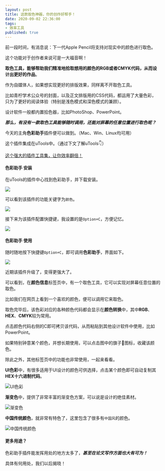 ```yaml
---
layout: post
title: 这款取色神器，你的创作好帮手！
date: 2020-09-02 22:36:00
tags: 
- 效率工具
published: true
---
```




前一段时间，有消息说：下一代Apple Pencil将支持对现实中的颜色进行取色。

这个功能对于创作者来说可是一大福音啊！

**取色工具，能够帮助我们精准地拾取想用的颜色的RGB或者CMYK代码，从而设计出更好的作品**。

作为自媒体人，如果想实现更好的排版效果，同样离不开取色工具。

比如青柠学术公众号的封面，以及正文排版用的CSS代码，都运用了大量色彩，只为了更好的阅读体验（特别是浅色模式和深色模式的兼顾）。

设计软件一般都内置拾色器，比如PhotoShop、PowerPoint。

***那么，有没有一款取色工具能够随时调用，还能对屏幕的任意位置进行取色呢？***

今天的主角**色彩助手**插件便可以做到。（Mac、Win、Linux均可用）

这个插件集成在uTools中。（通过下文了解uTools👇）

[这个强大的插件工具集，让你效率翻倍！](https://mp.weixin.qq.com/s/-dPVrJn8DOxOKDuuPUdrNA)

#### 色彩助手 安装

在uTools的插件中心找到色彩助手，并下载安装。

![](https://figurebed-iseex.oss-cn-hangzhou.aliyuncs.com/img/20200902182452.png)

可以看到该插件的功能关键字为`颜色`。

![](https://figurebed-iseex.oss-cn-hangzhou.aliyuncs.com/img/20200902182632.png)

接下来为该插件配置快捷键，我设置的是`Option+C`，方便记忆。

![](https://figurebed-iseex.oss-cn-hangzhou.aliyuncs.com/img/20200902182719.png)

#### 色彩助手 使用

随时随地按下快捷键`Option+C`，即可调用**色彩助手**，界面如下。

![](https://figurebed-iseex.oss-cn-hangzhou.aliyuncs.com/img/20200902183114.png)

近期该插件升级了，变得更强大了。

可以看到，在**颜色信息**标签页中，有一个取色工具，它可以实现对屏幕任意位置的取色。

比如我们在网页上看到一个喜欢的颜色，便可以调用它来取色。

取色完毕后，该色彩对应的各种颜色代码都会显示在**颜色转换**中，其中**RGB**、**HEX**、**CMYK**较为常用。

点击颜色代码右侧的C即可拷贝该代码，从而粘贴到其他设计软件中使用，比如PowerPoint。

如果特别钟意某个颜色，并想长期使用，可以点击图中的旗子🚩图标，收藏该颜色。

除此之外，其他标签页中的功能也非常使用，一起来看看。

**UI色彩**中，有很多适用于UI设计的颜色可供选择，点击某个颜色即可自动复制其**HEX十六进制代码**。

![UI色彩](https://figurebed-iseex.oss-cn-hangzhou.aliyuncs.com/img/20200902184110.png)

**渐变色**中，提供了非常丰富的渐变色方案，可以说是设计的绝佳素材。

![渐变色](https://figurebed-iseex.oss-cn-hangzhou.aliyuncs.com/img/20200902184737.png)

**中国传统颜色**，就非常有特色了，这里包含了很多有`中国风`的颜色。

![中国传统颜色](https://figurebed-iseex.oss-cn-hangzhou.aliyuncs.com/img/20200902184915.png)

#### 更多用途？

色彩助手插件能发挥用处的地方太多了，***甚至在论文写作方面也大有可为！***

具体有何用处，我们以后揭晓！